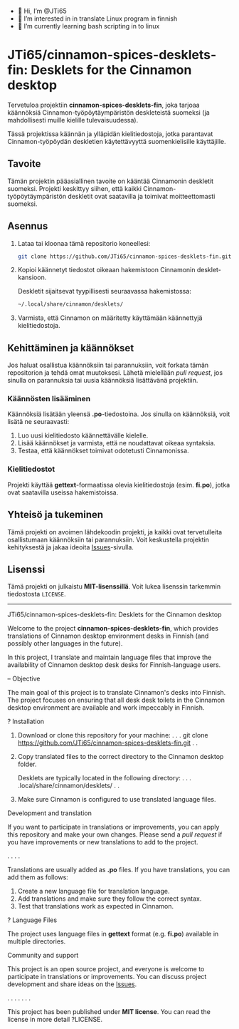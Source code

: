 - 👋 Hi, I’m @JTi65
- 👀 I’m interested in in translate Linux program in finnish
- 🌱 I’m currently learning bash scripting in to linux

# JTi65/cinnamon-spices-desklets-fin: Desklets for the Cinnamon desktop

Tervetuloa projektiin **cinnamon-spices-desklets-fin**, joka tarjoaa käännöksiä Cinnamon-työpöytäympäristön deskleteistä suomeksi (ja mahdollisesti muille kielille tulevaisuudessa).

Tässä projektissa käännän ja ylläpidän kielitiedostoja, jotka parantavat Cinnamon-työpöydän deskletien käytettävyyttä suomenkielisille käyttäjille.

## Tavoite

Tämän projektin pääasiallinen tavoite on kääntää Cinnamonin deskletit suomeksi. Projekti keskittyy siihen, että kaikki Cinnamon-työpöytäympäristön deskletit ovat saatavilla ja toimivat moitteettomasti suomeksi.

## Asennus

1. Lataa tai kloonaa tämä repositorio koneellesi:
   ```bash
   git clone https://github.com/JTi65/cinnamon-spices-desklets-fin.git
   ```

2. Kopioi käännetyt tiedostot oikeaan hakemistoon Cinnamonin desklet-kansioon.
   
   Deskletit sijaitsevat tyypillisesti seuraavassa hakemistossa:
   ```bash
   ~/.local/share/cinnamon/desklets/
   ```

3. Varmista, että Cinnamon on määritetty käyttämään käännettyjä kielitiedostoja.

## Kehittäminen ja käännökset

Jos haluat osallistua käännöksiin tai parannuksiin, voit forkata tämän repositorion ja tehdä omat muutoksesi. Lähetä mielellään *pull request*, jos sinulla on parannuksia tai uusia käännöksiä lisättävänä projektiin.

### Käännösten lisääminen

Käännöksiä lisätään yleensä **.po**-tiedostoina. Jos sinulla on käännöksiä, voit lisätä ne seuraavasti:

1. Luo uusi kielitiedosto käännettävälle kielelle.
2. Lisää käännökset ja varmista, että ne noudattavat oikeaa syntaksia.
3. Testaa, että käännökset toimivat odotetusti Cinnamonissa.

### Kielitiedostot

Projekti käyttää **gettext**-formaatissa olevia kielitiedostoja (esim. **fi.po**), jotka ovat saatavilla useissa hakemistoissa.

## Yhteisö ja tukeminen

Tämä projekti on avoimen lähdekoodin projekti, ja kaikki ovat tervetulleita osallistumaan käännöksiin tai parannuksiin. Voit keskustella projektin kehityksestä ja jakaa ideoita [Issues](https://github.com/JTi65/cinnamon-spices-desklets-fin/issues)-sivulla.

## Lisenssi

Tämä projekti on julkaistu **MIT-lisenssillä**. Voit lukea lisenssin tarkemmin tiedostosta `LICENSE`.

___________________________ __________________________________ _______________________________________

JTi65/cinnamon-spices-desklets-fin: Desklets for the Cinnamon desktop

Welcome to the project **cinnamon-spices-desklets-fin**, which provides translations of Cinnamon desktop environment desks in Finnish (and possibly other languages in the future).

In this project, I translate and maintain language files that improve the availability of Cinnamon desktop desk desks for Finnish-language users.

– Objective

The main goal of this project is to translate Cinnamon's desks into Finnish. The project focuses on ensuring that all desk desk toilets in the Cinnamon desktop environment are available and work impeccably in Finnish.

? Installation

1. Download or clone this repository for your machine:
   . . .
   git clone https://github.com/JTi65/cinnamon-spices-desklets-fin.git
   . .

2. Copy translated files to the correct directory to the Cinnamon desktop folder.
   
   Desklets are typically located in the following directory:
   . . .
   .local/share/cinnamon/desklets/
   . .

3. Make sure Cinnamon is configured to use translated language files.

Development and translation

If you want to participate in translations or improvements, you can apply this repository and make your own changes. Please send a *pull request* if you have improvements or new translations to add to the project.

. . . .

Translations are usually added as **.po** files. If you have translations, you can add them as follows:

1. Create a new language file for translation language.
2. Add translations and make sure they follow the correct syntax.
3. Test that translations work as expected in Cinnamon.

? Language Files

The project uses language files in **gettext** format (e.g. **fi.po**) available in multiple directories.

Community and support

This project is an open source project, and everyone is welcome to participate in translations or improvements. You can discuss project development and share ideas on the [Issues](https://github.com/JTi65/cinnamon-spices-desklets-fin/issues).

. . . . . . .

This project has been published under **MIT license**. You can read the license in more detail ?LICENSE.
